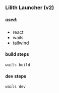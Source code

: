 ### Lilith Launcher (v2)

##### used:

- react
- wails
- tailwind

#### build steps

```
wails build
```

#### dev steps

```
wails dev
```
